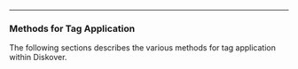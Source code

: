 ___
### Methods for Tag Application

The following sections describes the various methods for tag application within Diskover.
